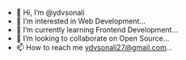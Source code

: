 - 👋 Hi, I’m @ydvsonali
- 👀 I’m interested in Web Development...
- 🌱 I’m currently learning Frontend Development...
- 💞️ I’m looking to collaborate on Open Source...
- 📫 How to reach me ydvsonali27@gmail.com...

<!---
ydvsonali/ydvsonali is a ✨ special ✨ repository because its `README.md` (this file) appears on your GitHub profile.
You can click the Preview link to take a look at your changes.
--->
